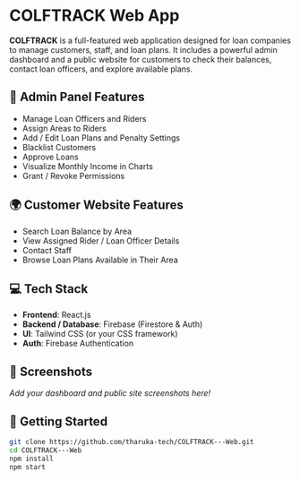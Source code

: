 # COLFTRACK Web App

**COLFTRACK** is a full-featured web application designed for loan companies to manage customers, staff, and loan plans. It includes a powerful admin dashboard and a public website for customers to check their balances, contact loan officers, and explore available plans.

## 🔐 Admin Panel Features
- Manage Loan Officers and Riders
- Assign Areas to Riders
- Add / Edit Loan Plans and Penalty Settings
- Blacklist Customers
- Approve Loans
- Visualize Monthly Income in Charts
- Grant / Revoke Permissions

## 🌍 Customer Website Features
- Search Loan Balance by Area
- View Assigned Rider / Loan Officer Details
- Contact Staff
- Browse Loan Plans Available in Their Area

## 💻 Tech Stack
- **Frontend**: React.js
- **Backend / Database**: Firebase (Firestore & Auth)
- **UI**: Tailwind CSS (or your CSS framework)
- **Auth**: Firebase Authentication

## 📸 Screenshots
_Add your dashboard and public site screenshots here!_

## 🚀 Getting Started
```bash
git clone https://github.com/tharuka-tech/COLFTRACK---Web.git
cd COLFTRACK---Web
npm install
npm start
